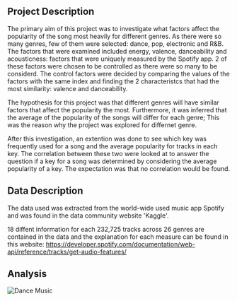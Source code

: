 ## Project Description

The primary aim of this project was to investigate what factors affect the popularity of the song most heavily for different genres. As there were so many genres, few of them were selected: dance, pop, electronic and R&B. The factors that were examined included energy, valence, danceability and acousticness: factors that were uniquely measured by the Spotify app. 2 of these factors were chosen to be controlled as there were so many to be considerd. The control factors were decided by comparing the values of the factors with the same index and finding the 2 characteristcs that had the most similarity: valence and danceability.

The hypothesis for this project was that different genres will have similar factors that affect the popularity the most. Furthermore, it was inferred that the average of the popularity of the songs will differ for each genre; This was the reason why the project was explored for differnet genre. 

After this investigation, an extention was done to see which key was frequently used for a song and the average popularity for tracks in each key. The correlation between these two were looked at to answer the question if a key for a song was determined by considering the average popularity of a key. The expectation was that no correlation would be found.  

## Data Description

The data used was extracted from the world-wide used music app Spotify and was found in the data community website 'Kaggle'. 

18 diffent information for each 232,725 tracks across 26 genres are contained in the data and the explanation for each measure can be found in this website: https://developer.spotify.com/documentation/web-api/reference/tracks/get-audio-features/

## Analysis

![Dance Music](/desktop/danceMusic_energy.png)

